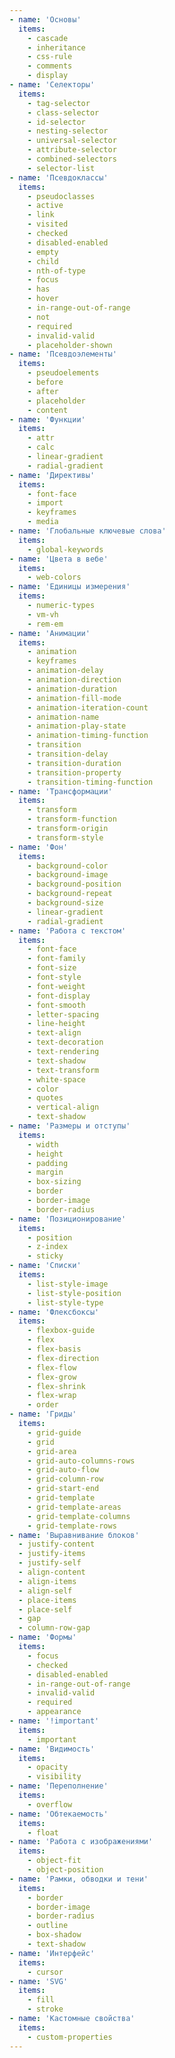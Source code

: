 ```yaml
---
- name: 'Основы'
  items:
    - cascade
    - inheritance
    - css-rule
    - comments
    - display
- name: 'Селекторы'
  items:
    - tag-selector
    - class-selector
    - id-selector
    - nesting-selector
    - universal-selector
    - attribute-selector
    - combined-selectors
    - selector-list
- name: 'Псевдоклассы'
  items:
    - pseudoclasses
    - active
    - link
    - visited
    - checked
    - disabled-enabled
    - empty
    - child
    - nth-of-type
    - focus
    - has
    - hover
    - in-range-out-of-range
    - not
    - required
    - invalid-valid
    - placeholder-shown
- name: 'Псевдоэлементы'
  items:
    - pseudoelements
    - before
    - after
    - placeholder
    - content
- name: 'Функции'
  items:
    - attr
    - calc
    - linear-gradient
    - radial-gradient
- name: 'Директивы'
  items:
    - font-face
    - import
    - keyframes
    - media
- name: 'Глобальные ключевые слова'
  items:
    - global-keywords
- name: 'Цвета в вебе'
  items:
    - web-colors
- name: 'Единицы измерения'
  items:
    - numeric-types
    - vm-vh
    - rem-em
- name: 'Анимации'
  items:
    - animation
    - keyframes
    - animation-delay
    - animation-direction
    - animation-duration
    - animation-fill-mode
    - animation-iteration-count
    - animation-name
    - animation-play-state
    - animation-timing-function
    - transition
    - transition-delay
    - transition-duration
    - transition-property
    - transition-timing-function
- name: 'Трансформации'
  items:
    - transform
    - transform-function
    - transform-origin
    - transform-style
- name: 'Фон'
  items:
    - background-color
    - background-image
    - background-position
    - background-repeat
    - background-size
    - linear-gradient
    - radial-gradient
- name: 'Работа с текстом'
  items:
    - font-face
    - font-family
    - font-size
    - font-style
    - font-weight
    - font-display
    - font-smooth
    - letter-spacing
    - line-height
    - text-align
    - text-decoration
    - text-rendering
    - text-shadow
    - text-transform
    - white-space
    - color
    - quotes
    - vertical-align
    - text-shadow
- name: 'Размеры и отступы'
  items:
    - width
    - height
    - padding
    - margin
    - box-sizing
    - border
    - border-image
    - border-radius
- name: 'Позиционирование'
  items:
    - position
    - z-index
    - sticky
- name: 'Списки'
  items:
    - list-style-image
    - list-style-position
    - list-style-type
- name: 'Флексбоксы'
  items:
    - flexbox-guide
    - flex
    - flex-basis
    - flex-direction
    - flex-flow
    - flex-grow
    - flex-shrink
    - flex-wrap
    - order
- name: 'Гриды'
  items:
    - grid-guide
    - grid
    - grid-area
    - grid-auto-columns-rows
    - grid-auto-flow
    - grid-column-row
    - grid-start-end
    - grid-template
    - grid-template-areas
    - grid-template-columns
    - grid-template-rows
- name: 'Выравнивание блоков'
  - justify-content
  - justify-items
  - justify-self
  - align-content
  - align-items
  - align-self
  - place-items
  - place-self
  - gap
  - column-row-gap
- name: 'Формы'
  items:
    - focus
    - checked
    - disabled-enabled
    - in-range-out-of-range
    - invalid-valid
    - required
    - appearance
- name: '!important'
  items:
    - important
- name: 'Видимость'
  items:
    - opacity
    - visibility
- name: 'Переполнение'
  items:
    - overflow
- name: 'Обтекаемость'
  items:
    - float
- name: 'Работа с изображениями'
  items:
    - object-fit
    - object-position
- name: 'Рамки, обводки и тени'
  items:
    - border
    - border-image
    - border-radius
    - outline
    - box-shadow
    - text-shadow
- name: 'Интерфейс'
  items:
    - cursor
- name: 'SVG'
  items:
    - fill
    - stroke
- name: 'Кастомные свойства'
  items:
    - custom-properties
---
```

